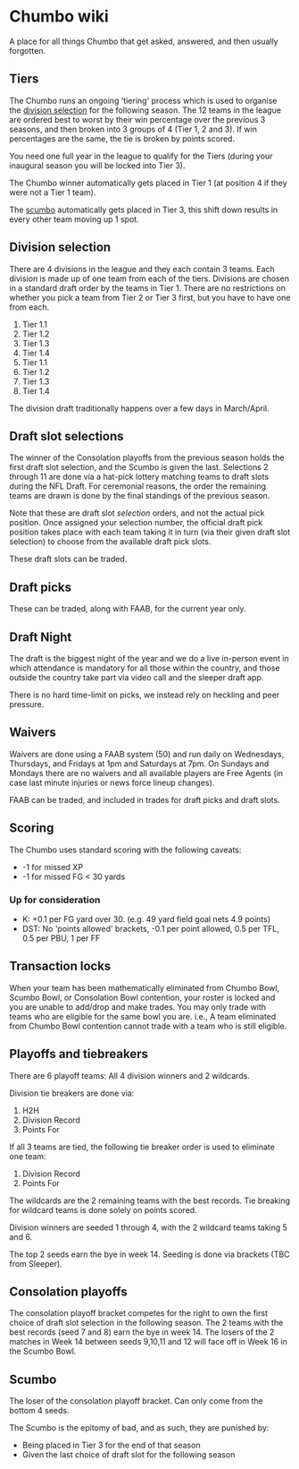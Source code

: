 # Chumbo wiki
A place for all things Chumbo that get asked, answered, and then usually forgotten.

## Tiers
The Chumbo runs an ongoing 'tiering' process which is used to organise the [division selection](#division-selection) for the following season. The 12 teams in the league are ordered best to worst by their win percentage over the previous 3 seasons, and then broken into 3 groups of 4 (Tier 1, 2 and 3). If win percentages are the same, the tie is broken by points scored. 

You need one full year in the league to qualify for the Tiers (during your inaugural season you will be locked into Tier 3).

The Chumbo winner automatically gets placed in Tier 1 (at position 4 if they were not a Tier 1 team).

The [scumbo](#scumbo) automatically gets placed in Tier 3, this shift down results in every other team moving up 1 spot.

## Division selection
There are 4 divisions in the league and they each contain 3 teams. Each division is made up of one team from each of the tiers. Divisions are chosen in a standard draft order by the teams in Tier 1. There are no restrictions on whether you pick a team from Tier 2 or Tier 3 first, but you have to have one from each.

1. Tier 1.1
2. Tier 1.2
3. Tier 1.3
4. Tier 1.4
5. Tier 1.1
6. Tier 1.2
7. Tier 1.3
8. Tier 1.4

The division draft traditionally happens over a few days in March/April.

## Draft slot selections
The winner of the Consolation playoffs from the previous season holds the first draft slot selection, and the Scumbo is given the last. Selections 2 through 11 are done via a hat-pick lottery matching teams to draft slots during the NFL Draft. For ceremonial reasons, the order the remaining teams are drawn is done by the final standings of the previous season.

Note that these are draft slot _selection_ orders, and not the actual pick position. Once assigned your selection number, the official draft pick position takes place with each team taking it in turn (via their given draft slot selection) to choose from the available draft pick slots.

These draft slots can be traded.

## Draft picks
These can be traded, along with FAAB, for the current year only.

## Draft Night
The draft is the biggest night of the year and we do a live in-person event in which attendance is mandatory for all those within the country, and those outside the country take part via video call and the sleeper draft app.

There is no hard time-limit on picks, we instead rely on heckling and peer pressure.

## Waivers
Waivers are done using a FAAB system (50) and run daily on Wednesdays, Thursdays, and Fridays at 1pm and Saturdays at 7pm. On Sundays and Mondays there are no waivers and all available players are Free Agents (in case last minute injuries or news force lineup changes).

FAAB can be traded, and included in trades for draft picks and draft slots.

## Scoring
The Chumbo uses standard scoring with the following caveats:
- -1 for missed XP
- -1 for missed FG < 30 yards

### Up for consideration
- K: +0.1 per FG yard over 30. (e.g. 49 yard field goal nets 4.9 points)
- DST: No 'points allowed' brackets, -0.1 per point allowed, 0.5 per TFL, 0.5 per PBU, 1 per FF

## Transaction locks
When your team has been mathematically eliminated from Chumbo Bowl, Scumbo Bowl, or Consolation Bowl contention, your roster is locked and you are unable to add/drop and make trades. You may only trade with teams who are eligible for the same bowl you are. i.e., A team eliminated from Chumbo Bowl contention cannot trade with a team who is still eligible.

## Playoffs and tiebreakers
There are 6 playoff teams: All 4 division winners and 2 wildcards.

Division tie breakers are done via:
1. H2H
2. Division Record
3. Points For

If all 3 teams are tied, the following tie breaker order is used to eliminate one team:
1. Division Record
2. Points For

The wildcards are the 2 remaining teams with the best records. Tie breaking for wildcard teams is done solely on points scored.

Division winners are seeded 1 through 4, with the 2 wildcard teams taking 5 and 6.

The top 2 seeds earn the bye in week 14. Seeding is done via brackets (TBC from Sleeper).

## Consolation playoffs
The consolation playoff bracket competes for the right to own the first choice of draft slot selection in the following season. The 2 teams with the best records (seed 7 and 8) earn the bye in week 14. The losers of the 2 matches in Week 14 between seeds 9,10,11 and 12 will face off in Week 16 in the Scumbo Bowl.

## Scumbo
The loser of the consolation playoff bracket. Can only come from the bottom 4 seeds.

The Scumbo is the epitomy of bad, and as such, they are punished by:
- Being placed in Tier 3 for the end of that season
- Given the last choice of draft slot for the following season
